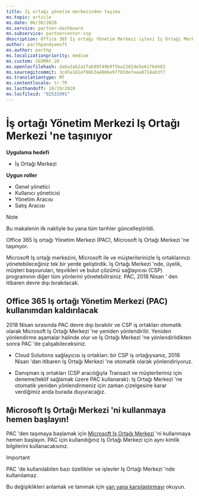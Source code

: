 ```yaml
---
title: Iş ortağı yönetim merkezinden taşıma
ms.topic: article
ms.date: 06/30/2020
ms.service: partner-dashboard
ms.subservice: partnercenter-csp
description: Office 365 Iş ortağı Yönetim Merkezi işlevi Iş Ortağı Merkezi 'ne taşınıyor. Bunun ne anlama geldiğini ve Iş Ortağı Merkezi 'nde nasıl yapabileceğinizi öğrenin.
author: parthpandyamsft
ms.author: parthp
ms.localizationpriority: medium
ms.custom: SEOMAY.20
ms.openlocfilehash: da6a3ab2a2fab99f49b9f5ba22824e5e61f6d482
ms.sourcegitcommit: 3c45a181ef86b3a4866e97fb50efeae8714ab3f7
ms.translationtype: MT
ms.contentlocale: tr-TR
ms.lasthandoff: 10/19/2020
ms.locfileid: "92531991"
---
```

# <a name="partner-admin-center-is-moving-to-the-partner-center"></a>İş ortağı Yönetim Merkezi Iş Ortağı Merkezi 'ne taşınıyor

**Uygulama hedefi**

- İş Ortağı Merkezi

**Uygun roller**
- Genel yönetici
- Kullanıcı yöneticisi
- Yönetim Aracısı
- Satış Aracısı

> [!NOTE]  
> Bu makalenin ilk nakliyle bu yana tüm tarihler güncelleştirildi.

Office 365 Iş ortağı Yönetim Merkezi (PAC), Microsoft Iş Ortağı Merkezi 'ne taşınıyor.

Microsoft Iş ortağı merkezini, Microsoft ile ve müşterilerinizle Iş ortaklarınızı yönetebileceğiniz tek bir yerde geliştirdik. Iş Ortağı Merkezi 'nde, üyelik, müşteri başvuruları, teşvikleri ve bulut çözümü sağlayıcısı (CSP) programının diğer tüm yönlerini yönetebilirsiniz. PAC, 2018 Nisan ' den itibaren devre dışı bırakılacak.

## <a name="the-office-365-partner-admin-center-pac-will-be-retired"></a>Office 365 Iş ortağı Yönetim Merkezi (PAC) kullanımdan kaldırılacak

2018 Nisan sırasında PAC devre dışı bırakılır ve CSP iş ortakları otomatik olarak Microsoft Iş Ortağı Merkezi 'ne yeniden yönlendirilir. Yeniden yönlendirme aşamalar halinde olur ve Iş Ortağı Merkezi 'ne yönlendirildikten sonra PAC 'de çalışabileceksiniz. 

- Cloud Solutions sağlayıcısı iş ortakları: bir CSP iş ortağıysanız, 2018 Nisan 'dan itibaren Iş Ortağı Merkezi 'ne otomatik olarak yönlendiriyoruz.

- Danışman iş ortakları (CSP aracılığıyla Transact ve müşterileriniz için deneme/teklif sağlamak üzere PAC kullanarak): Iş Ortağı Merkezi 'ne otomatik yeniden yönlendirmeniz için zaman çizelgesine karar verdiğimiz anda burada duyuracağız.

## <a name="start-using-the-microsoft-partner-center-now"></a>Microsoft Iş Ortağı Merkezi 'ni kullanmaya hemen başlayın!

PAC 'den taşımaya başlamak için [Microsoft Iş Ortağı Merkezi](https://partnercenter.microsoft.com/) 'ni kullanmaya hemen başlayın.  PAC için kullandığınız Iş Ortağı Merkezi için aynı kimlik bilgilerini kullanacaksınız.

> [!IMPORTANT]  
> PAC 'de kullanılabilen bazı özellikler ve işlevler Iş Ortağı Merkezi 'nde kullanılamaz.

 Bu değişiklikleri anlamak ve tanımak için [yan yana karşılaştırmayı](moving-from-pac-to-pc.md) okuyun. 